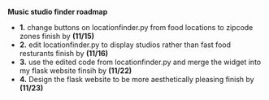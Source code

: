 **Music studio finder roadmap**

* **1.** change buttons on locationfinder.py from food locations to zipcode zones                      finish by **(11/15)**
* **2.** edit locationfinder.py to display studios rather than fast food resturants                    finish by **(11/16)**
* **3.** use the edited code from locationfinder.py and merge the widget into my flask website         finsih by **(11/22)**
* **4.** Design the flask website to be more aesthetically pleasing                                    finish by **(11/23)**

